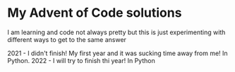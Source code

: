 # My Advent of Code solutions

I am learning and code not always pretty but this is just experimenting with different ways to get to the same answer

2021 - I didn't finish!  My first year and it was sucking time away from me!  In Python.
2022 - I will try to finish thi year!  In Python
